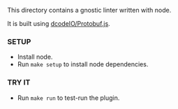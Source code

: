 This directory contains a gnostic linter written with node.

It is built using [dcodeIO/Protobuf.js](https://github.com/dcodeIO/ProtoBuf.js).

### SETUP

- Install node.
- Run `make setup` to install node dependencies.

### TRY IT

- Run `make run` to test-run the plugin.



